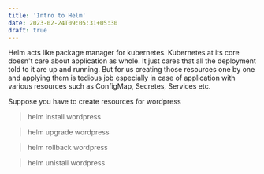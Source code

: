 ```yaml
---
title: 'Intro to Helm'
date: 2023-02-24T09:05:31+05:30
draft: true
---
```


Helm acts like package manager for kubernetes. Kubernetes at its core doesn't care about application as whole. It just cares that all the deployment told to it are up and running. But for us creating those resources one by one and applying them is tedious job especially in case of application with various resources such as ConfigMap, Secretes, Services etc.

Suppose you have to create resources for wordpress

> helm install wordpress

> helm upgrade wordpress

> helm rollback wordpress

> helm unistall wordpress
